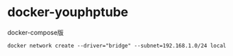 # docker-youphptube
docker-compose版


```
docker network create --driver="bridge" --subnet=192.168.1.0/24 local
```
